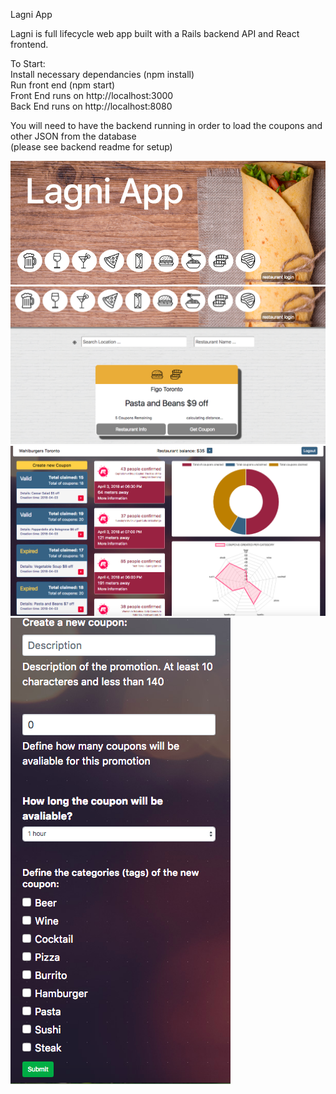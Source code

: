 Lagni App

Lagni is full lifecycle web app built with a Rails backend API and React frontend.


To Start:  
Install necessary dependancies (npm install)  
Run front end (npm start)  
Front End runs on http://localhost:3000  
Back End runs on http://localhost:8080  

You will need to have the backend running in order to load the coupons and other JSON from the database  
(please see backend readme for setup)

![Lagni App Main Page](https://github.com/lagniApp/React_front-end/blob/master/docs/Lagni%20App%20Header.png?raw=true)  
![Lagni App Coupons View](https://github.com/lagniApp/React_front-end/blob/master/docs/LagniApp%20Couoon.png?raw=true)  
![Lagni App Restaurant Page](https://github.com/lagniApp/React_front-end/blob/master/docs/Lagni%20Restaurant.png?raw=true)  
![Create Coupon Slide Down](https://github.com/lagniApp/React_front-end/blob/master/docs/Lagni%20Create.png?raw=true)  
